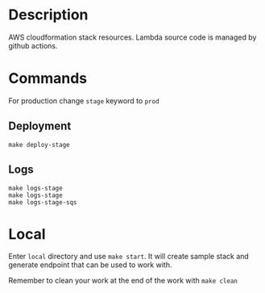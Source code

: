 # Description

AWS cloudformation stack resources. Lambda source code is managed by github actions.


# Commands

For production change `stage` keyword to `prod`

## Deployment

```
make deploy-stage
```

## Logs

```
make logs-stage
make logs-stage
make logs-stage-sqs
```

# Local

Enter `local` directory and use `make start`. It will create sample stack and generate endpoint that
can be used to work with.

Remember to clean your work at the end of the work with `make clean`
